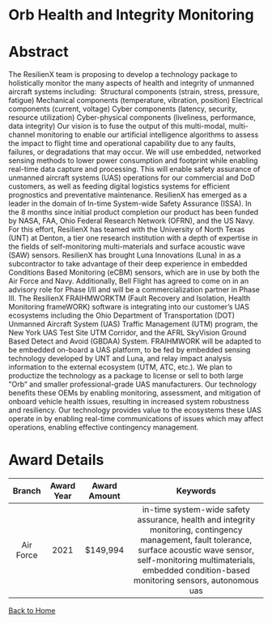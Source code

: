 
Orb Health and Integrity Monitoring
===================================

# Abstract


The ResilienX team is proposing to develop a technology package to holistically monitor the many aspects of health and integrity of unmanned aircraft systems including:  Structural components (strain, stress, pressure, fatigue) Mechanical components (temperature, vibration, position) Electrical components (current, voltage) Cyber components (latency, security, resource utilization) Cyber-physical components (liveliness, performance, data integrity) Our vision is to fuse the output of this multi-modal, multi-channel monitoring to enable our artificial intelligence algorithms to assess the impact to flight time and operational capability due to any faults, failures, or degradations that may occur. We will use embedded, networked sensing methods to lower power consumption and footprint while enabling real-time data capture and processing. This will enable safety assurance of unmanned aircraft systems (UAS) operations for our commercial and DoD customers, as well as feeding digital logistics systems for efficient prognostics and preventative maintenance. ResilienX has emerged as a leader in the domain of In-time System-wide Safety Assurance (ISSA). In the 8 months since initial product completion our product has been funded by NASA, FAA, Ohio Federal Research Network (OFRN), and the US Navy. For this effort, ResilienX has teamed with the University of North Texas (UNT) at Denton, a tier one research institution with a depth of expertise in the fields of self-monitoring multi-materials and surface acoustic wave (SAW) sensors. ResilienX has brought Luna Innovations (Luna) in as a subcontractor to take advantage of their deep experience in embedded Conditions Based Monitoring (eCBM) sensors, which are in use by both the Air Force and Navy. Additionally, Bell Flight has agreed to come on in an advisory role for Phase I/II and will be a commercialization partner in Phase III. The ResilienX FRAIHMWORKTM (Fault Recovery and Isolation, Health Monitoring frameWORK) software is integrating into our customer’s UAS ecosystems including the Ohio Department of Transportation (DOT) Unmanned Aircraft System (UAS) Traffic Management (UTM) program, the New York UAS Test Site UTM Corridor, and the AFRL SkyVision Ground Based Detect and Avoid (GBDAA) System. FRAIHMWORK will be adapted to be embedded on-board a UAS platform, to be fed by embedded sensing technology developed by UNT and Luna, and relay impact analysis information to the external ecosystem (UTM, ATC, etc.). We plan to productize the technology as a package to license or sell to both large "Orb” and smaller professional-grade UAS manufacturers. Our technology benefits these OEMs by enabling monitoring, assessment, and mitigation of onboard vehicle health issues, resulting in increased system robustness and resiliency. Our technology provides value to the ecosystems these UAS operate in by enabling real-time communications of issues which may affect operations, enabling effective contingency management.  

# Award Details

|Branch|Award Year|Award Amount|Keywords|
| :---: | :---: | :---: | :---: |
|Air Force|2021|$149,994|in-time system-wide safety assurance, health and integrity monitoring, contingency management, fault tolerance, surface acoustic wave sensor, self-monitoring multimaterials, embedded condition-based monitoring sensors, autonomous uas|
  
  


[Back to Home](https://github.com/chrischow/dod_sbir_awards/DJ/#1776)
